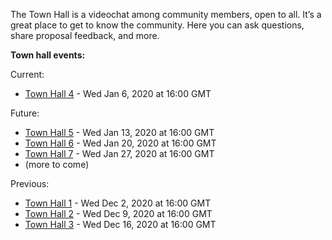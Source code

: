 
The Town Hall is a videochat among community members, open to all. It’s a great place to get to know the community. Here you can ask questions, share proposal feedback, and more.

**Town hall events:**

Current:

* [Town Hall 4](Town-Hall-4) - Wed Jan 6, 2020 at 16:00 GMT

Future:

* [Town Hall 5](Town-Hall-5) - Wed Jan 13, 2020 at 16:00 GMT
* [Town Hall 6](Town-Hall-6) - Wed Jan 20, 2020 at 16:00 GMT
* [Town Hall 7](Town-Hall-7) - Wed Jan 27, 2020 at 16:00 GMT
* (more to come)

Previous:
* [Town Hall 1](Town-Hall-1) - Wed Dec 2, 2020 at 16:00 GMT
* [Town Hall 2](Town-Hall-2) - Wed Dec 9, 2020 at 16:00 GMT
* [Town Hall 3](Town-Hall-3) - Wed Dec 16, 2020 at 16:00 GMT

###

###
